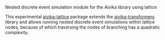 Nested discrete event simulation module for the Aivika library using lattice

This experimental [aivika-lattice](http://hackage.haskell.org/package/aivika-lattice) package extends 
the [aivika-transformers](http://hackage.haskell.org/package/aivika-transformers) library 
and allows running nested discrete event simulations within lattice nodes, because of which
traversing the nodes of branching has a quadratic complexity.

